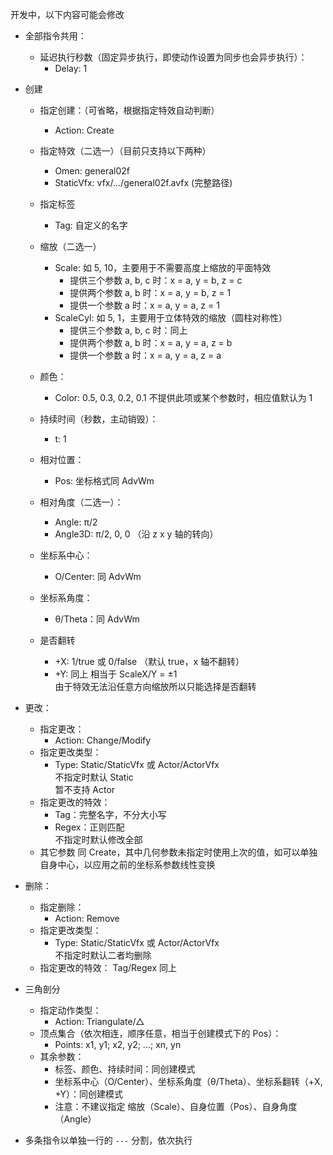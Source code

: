 开发中，以下内容可能会修改

- 全部指令共用：
  - 延迟执行秒数（固定异步执行，即使动作设置为同步也会异步执行）：
    - Delay: 1

- 创建
  - 指定创建：（可省略，根据指定特效自动判断）
    - Action: Create 
  - 指定特效（二选一）（目前只支持以下两种）
    - Omen: general02f
    - StaticVfx: vfx/.../general02f.avfx (完整路径)
  - 指定标签
    - Tag: 自定义的名字
  - 缩放（二选一）
    - Scale: 如 5, 10，主要用于不需要高度上缩放的平面特效
      - 提供三个参数 a, b, c 时：x = a, y = b, z = c
      - 提供两个参数 a, b 时：x = a, y = b, z = 1
      - 提供一个参数 a 时：x = a, y = a, z = 1
    - ScaleCyl: 如 5, 1，主要用于立体特效的缩放（圆柱对称性）
      - 提供三个参数 a, b, c 时：同上
      - 提供两个参数 a, b 时：x = a, y = a, z = b
      - 提供一个参数 a 时：x = a, y = a, z = a
  - 颜色：
    - Color: 0.5, 0.3, 0.2, 0.1
    不提供此项或某个参数时，相应值默认为 1
  - 持续时间（秒数，主动销毁）：
    - t: 1 

  - 相对位置：
    - Pos: 坐标格式同 AdvWm
  - 相对角度（二选一）：
    - Angle: π/2
    - Angle3D: π/2, 0, 0 （沿 z x y 轴的转向）
  - 坐标系中心：
    - O/Center: 同 AdvWm
  - 坐标系角度：
    - θ/Theta：同 AdvWm
  - 是否翻转
    - +X: 1/true 或 0/false （默认 true，x 轴不翻转）
    - +Y: 同上
    相当于 ScaleX/Y = ±1  
    由于特效无法沿任意方向缩放所以只能选择是否翻转

- 更改：
  - 指定更改：
    - Action: Change/Modify 
  - 指定更改类型：
    - Type: Static/StaticVfx 或 Actor/ActorVfx  
    不指定时默认 Static  
    暂不支持 Actor  
  - 指定更改的特效：
    - Tag：完整名字，不分大小写
    - Regex：正则匹配  
    不指定时默认修改全部  
  - 其它参数
    同 Create，其中几何参数未指定时使用上次的值，如可以单独自身中心，以应用之前的坐标系参数线性变换

- 删除：
  - 指定删除：
    - Action: Remove 
  - 指定更改类型：
    - Type: Static/StaticVfx 或 Actor/ActorVfx  
    不指定时默认二者均删除
  - 指定更改的特效：
    Tag/Regex 同上

- 三角剖分
  - 指定动作类型：
    - Action: Triangulate/△
  - 顶点集合（依次相连，顺序任意，相当于创建模式下的 Pos）：
    - Points: x1, y1; x2, y2; ...; xn, yn
  - 其余参数：
    - 标签、颜色、持续时间：同创建模式
    - 坐标系中心（O/Center）、坐标系角度（θ/Theta）、坐标系翻转（+X, +Y）：同创建模式
    - 注意：不建议指定 缩放（Scale）、自身位置（Pos）、自身角度（Angle）

- 多条指令以单独一行的 `---` 分割，依次执行

